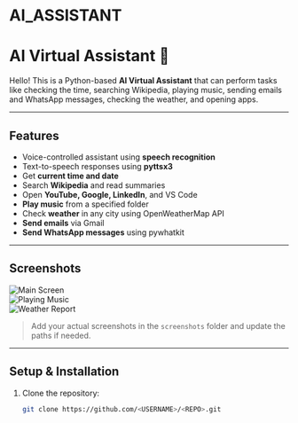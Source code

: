 ﻿# AI_ASSISTANT
 # AI Virtual Assistant 🤖

Hello! This is a Python-based **AI Virtual Assistant** that can perform tasks like checking the time, searching Wikipedia, playing music, sending emails and WhatsApp messages, checking the weather, and opening apps.  

---

## **Features**
- Voice-controlled assistant using **speech recognition**
- Text-to-speech responses using **pyttsx3**
- Get **current time and date**
- Search **Wikipedia** and read summaries
- Open **YouTube, Google, LinkedIn**, and VS Code
- **Play music** from a specified folder
- Check **weather** in any city using OpenWeatherMap API
- **Send emails** via Gmail
- **Send WhatsApp messages** using pywhatkit

---

## **Screenshots**
![Main Screen](screenshots/main.png)  
![Playing Music](screenshots/video.png)  
![Weather Report](screenshots/weather.png)  

> Add your actual screenshots in the `screenshots` folder and update the paths if needed.

---

## **Setup & Installation**
1. Clone the repository:
   ```bash
   git clone https://github.com/<USERNAME>/<REPO>.git


